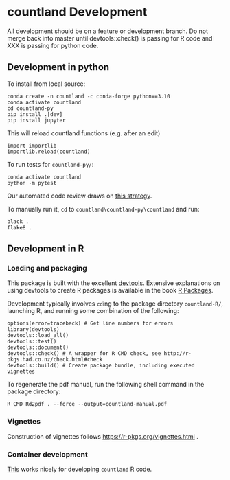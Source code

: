 # countland Development

All development should be on a feature or development branch. Do not merge
back into master until devtools::check() is passing for R code and XXX is
passing for python code.

## Development in python

To install from local source:

    conda create -n countland -c conda-forge python==3.10
    conda activate countland
    cd countland-py
    pip install .[dev]
    pip install jupyter

This will reload countland functions (e.g. after an edit)

    import importlib
    importlib.reload(countland)

To run tests for  `countland-py/`:

    conda activate countland
    python -m pytest


Our automated code review draws on [this strategy](https://ljvmiranda921.github.io/notebook/2018/06/21/precommits-using-black-and-flake8/).

To manually run it, `cd` to `countland\countland-py\countland` and run:
    
    black .
    flake8 .



## Development in R

### Loading and packaging

This package is built with the excellent [devtools](https://github.com/hadley/devtools). Extensive explanations on using devtools
to create R packages is available in the book
[R Packages](http://r-pkgs.had.co.nz/).

Development typically involves `cd`ing to the package directory `countland-R/`, launching R, and running some combination of the following:

	options(error=traceback) # Get line numbers for errors
    library(devtools)
    devtools::load_all()
    devtools::test()
    devtools::document()
    devtools::check() # A wrapper for R CMD check, see http://r-pkgs.had.co.nz/check.html#check
    devtools::build() # Create package bundle, including executed vignettes

To regenerate the pdf manual, run the following shell command in the package directory:

    R CMD Rd2pdf . --force --output=countland-manual.pdf

### Vignettes

Construction of vignettes follows https://r-pkgs.org/vignettes.html .


### Container development

[This](https://hub.docker.com/r/rocker/tidyverse) works nicely for developing `countland` R code.
